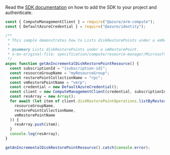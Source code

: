 Read the [SDK documentation](https://github.com/Azure/azure-sdk-for-js/blob/%40azure%2Farm-compute_18.0.0/sdk/compute/arm-compute/README.md) on how to add the SDK to your project and authenticate.

```javascript
const { ComputeManagementClient } = require("@azure/arm-compute");
const { DefaultAzureCredential } = require("@azure/identity");

/**
 * This sample demonstrates how to Lists diskRestorePoints under a vmRestorePoint.
 *
 * @summary Lists diskRestorePoints under a vmRestorePoint.
 * x-ms-original-file: specification/compute/resource-manager/Microsoft.Compute/stable/2021-12-01/examples/ListDiskRestorePointsInVmRestorePoint.json
 */
async function getAnIncrementalDiskRestorePointResource() {
  const subscriptionId = "{subscription-id}";
  const resourceGroupName = "myResourceGroup";
  const restorePointCollectionName = "rpc";
  const vmRestorePointName = "vmrp";
  const credential = new DefaultAzureCredential();
  const client = new ComputeManagementClient(credential, subscriptionId);
  const resArray = new Array();
  for await (let item of client.diskRestorePointOperations.listByRestorePoint(
    resourceGroupName,
    restorePointCollectionName,
    vmRestorePointName
  )) {
    resArray.push(item);
  }
  console.log(resArray);
}

getAnIncrementalDiskRestorePointResource().catch(console.error);
```
